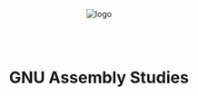 <p align = "center">
<img src= https://webmediums.com/media/webp_max_1600/1*wFWhssCU0m2Pej1uU79ykA*png.webp alt = "logo">
</p>

<br>
<br>
<h1 align = "middle"> GNU Assembly Studies</h1>

